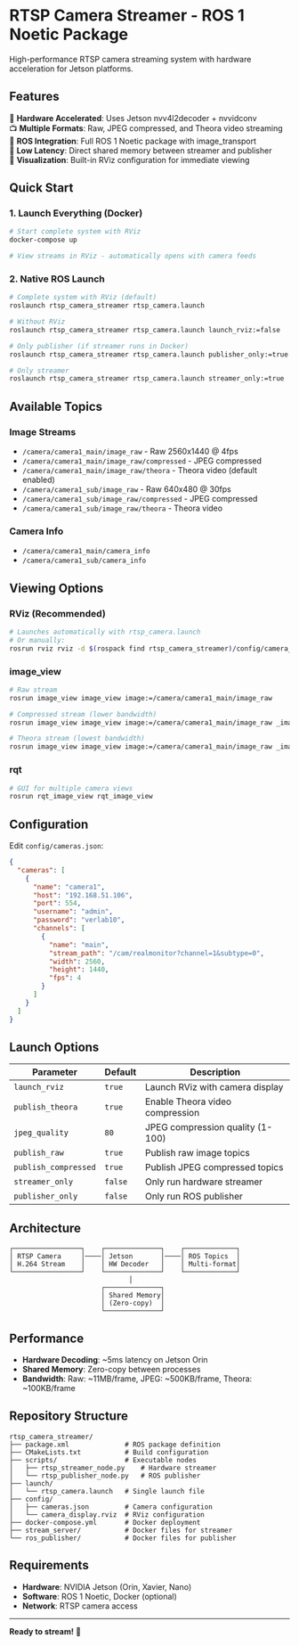 # RTSP Camera Streamer - ROS 1 Noetic Package

High-performance RTSP camera streaming system with hardware acceleration for Jetson platforms.

## Features

🚀 **Hardware Accelerated**: Uses Jetson nvv4l2decoder + nvvidconv  
📺 **Multiple Formats**: Raw, JPEG compressed, and Theora video streaming  
🔧 **ROS Integration**: Full ROS 1 Noetic package with image_transport  
🎯 **Low Latency**: Direct shared memory between streamer and publisher  
📱 **Visualization**: Built-in RViz configuration for immediate viewing  

## Quick Start

### 1. Launch Everything (Docker)
```bash
# Start complete system with RViz
docker-compose up

# View streams in RViz - automatically opens with camera feeds
```

### 2. Native ROS Launch
```bash
# Complete system with RViz (default)
roslaunch rtsp_camera_streamer rtsp_camera.launch

# Without RViz
roslaunch rtsp_camera_streamer rtsp_camera.launch launch_rviz:=false

# Only publisher (if streamer runs in Docker)
roslaunch rtsp_camera_streamer rtsp_camera.launch publisher_only:=true

# Only streamer
roslaunch rtsp_camera_streamer rtsp_camera.launch streamer_only:=true
```

## Available Topics

### Image Streams
- `/camera/camera1_main/image_raw` - Raw 2560x1440 @ 4fps
- `/camera/camera1_main/image_raw/compressed` - JPEG compressed
- `/camera/camera1_main/image_raw/theora` - Theora video (default enabled)
- `/camera/camera1_sub/image_raw` - Raw 640x480 @ 30fps
- `/camera/camera1_sub/image_raw/compressed` - JPEG compressed
- `/camera/camera1_sub/image_raw/theora` - Theora video

### Camera Info
- `/camera/camera1_main/camera_info`
- `/camera/camera1_sub/camera_info`

## Viewing Options

### RViz (Recommended)
```bash
# Launches automatically with rtsp_camera.launch
# Or manually:
rosrun rviz rviz -d $(rospack find rtsp_camera_streamer)/config/camera_display.rviz
```

### image_view
```bash
# Raw stream
rosrun image_view image_view image:=/camera/camera1_main/image_raw

# Compressed stream (lower bandwidth)
rosrun image_view image_view image:=/camera/camera1_main/image_raw _image_transport:=compressed

# Theora stream (lowest bandwidth)
rosrun image_view image_view image:=/camera/camera1_main/image_raw _image_transport:=theora
```

### rqt
```bash
# GUI for multiple camera views
rosrun rqt_image_view rqt_image_view
```

## Configuration

Edit `config/cameras.json`:
```json
{
  "cameras": [
    {
      "name": "camera1",
      "host": "192.168.51.106",
      "port": 554,
      "username": "admin",
      "password": "verlab10",
      "channels": [
        {
          "name": "main",
          "stream_path": "/cam/realmonitor?channel=1&subtype=0",
          "width": 2560,
          "height": 1440,
          "fps": 4
        }
      ]
    }
  ]
}
```

## Launch Options

| Parameter | Default | Description |
|-----------|---------|-------------|
| `launch_rviz` | `true` | Launch RViz with camera display |
| `publish_theora` | `true` | Enable Theora video compression |
| `jpeg_quality` | `80` | JPEG compression quality (1-100) |
| `publish_raw` | `true` | Publish raw image topics |
| `publish_compressed` | `true` | Publish JPEG compressed topics |
| `streamer_only` | `false` | Only run hardware streamer |
| `publisher_only` | `false` | Only run ROS publisher |

## Architecture

```
┌─────────────────┐    ┌──────────────┐    ┌─────────────┐
│ RTSP Camera     │────│ Jetson       │────│ ROS Topics  │
│ H.264 Stream    │    │ HW Decoder   │    │ Multi-format│
└─────────────────┘    └──────────────┘    └─────────────┘
                              │
                       ┌──────────────┐
                       │ Shared Memory│
                       │ (Zero-copy)  │
                       └──────────────┘
```

## Performance

- **Hardware Decoding**: ~5ms latency on Jetson Orin
- **Shared Memory**: Zero-copy between processes  
- **Bandwidth**: Raw: ~11MB/frame, JPEG: ~500KB/frame, Theora: ~100KB/frame

## Repository Structure

```
rtsp_camera_streamer/
├── package.xml              # ROS package definition
├── CMakeLists.txt           # Build configuration  
├── scripts/                 # Executable nodes
│   ├── rtsp_streamer_node.py    # Hardware streamer
│   └── rtsp_publisher_node.py   # ROS publisher
├── launch/
│   └── rtsp_camera.launch   # Single launch file
├── config/
│   ├── cameras.json         # Camera configuration
│   └── camera_display.rviz  # RViz configuration
├── docker-compose.yml       # Docker deployment
├── stream_server/           # Docker files for streamer
└── ros_publisher/           # Docker files for publisher
```

## Requirements

- **Hardware**: NVIDIA Jetson (Orin, Xavier, Nano)
- **Software**: ROS 1 Noetic, Docker (optional)
- **Network**: RTSP camera access

---

**Ready to stream!** 🎥